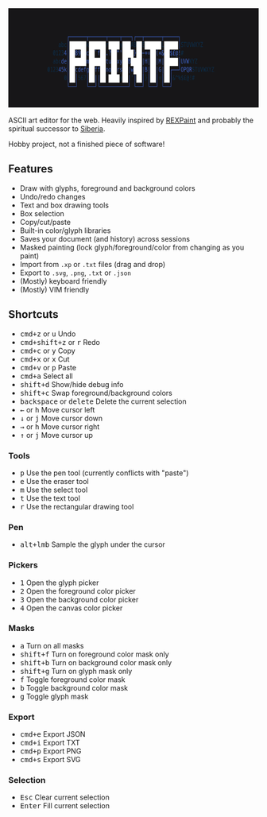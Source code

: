 <img height="200" src="logo.png" />

ASCII art editor for the web. Heavily inspired by [REXPaint](https://www.gridsagegames.com/rexpaint/) and probably the spiritual successor to [Siberia](https://github.com/danprince/siberia).

Hobby project, not a finished piece of software!

## Features
- Draw with glyphs, foreground and background colors
- Undo/redo changes
- Text and box drawing tools
- Box selection
- Copy/cut/paste
- Built-in color/glyph libraries
- Saves your document (and history) across sessions
- Masked painting  (lock glyph/foreground/color from changing as you paint)
- Import from `.xp` or `.txt` files (drag and drop)
- Export to `.svg`, `.png`, `.txt` or `.json`
- (Mostly) keyboard friendly
- (Mostly) VIM friendly

## Shortcuts

- <kbd>cmd+z</kbd> or <kbd>u</kbd> Undo
- <kbd>cmd+shift+z</kbd> or <kbd>r</kbd> Redo
- <kbd>cmd+c</kbd> or <kbd>y</kbd> Copy
- <kbd>cmd+x</kbd> or <kbd>x</kbd> Cut
- <kbd>cmd+v</kbd> or <kbd>p</kbd> Paste
- <kbd>cmd+a</kbd> Select all
- <kbd>shift+d</kbd> Show/hide debug info
- <kbd>shift+c</kbd> Swap foreground/background colors
- <kbd>backspace</kbd> or <kbd>delete</kbd> Delete the current selection
- <kbd>←</kbd> or <kbd>h</kbd> Move cursor left
- <kbd>↓</kbd> or <kbd>j</kbd> Move cursor down
- <kbd>→</kbd> or <kbd>h</kbd> Move cursor right
- <kbd>↑</kbd> or <kbd>j</kbd> Move cursor up

### Tools

- <kbd>p</kbd> Use the pen tool (currently conflicts with "paste")
- <kbd>e</kbd> Use the eraser tool
- <kbd>m</kbd> Use the select tool
- <kbd>t</kbd> Use the text tool
- <kbd>r</kbd> Use the rectangular drawing tool

### Pen

- <kbd>alt+lmb</kbd> Sample the glyph under the cursor

### Pickers

- <kbd>1</kbd> Open the glyph picker
- <kbd>2</kbd> Open the foreground color picker
- <kbd>3</kbd> Open the background color picker
- <kbd>4</kbd> Open the canvas color picker

### Masks

- <kbd>a</kbd> Turn on all masks
- <kbd>shift+f</kbd> Turn on foreground color mask only
- <kbd>shift+b</kbd> Turn on background color mask only
- <kbd>shift+g</kbd> Turn on glyph mask only
- <kbd>f</kbd> Toggle foreground color mask
- <kbd>b</kbd> Toggle background color mask
- <kbd>g</kbd> Toggle glyph mask

### Export

- <kbd>cmd+e</kbd> Export JSON
- <kbd>cmd+i</kbd> Export TXT
- <kbd>cmd+p</kbd> Export PNG
- <kbd>cmd+s</kbd> Export SVG

### Selection

- <kbd>Esc</kbd> Clear current selection
- <kbd>Enter</kbd> Fill current selection
